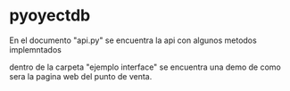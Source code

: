 # pyoyectdb
En el documento "api.py" se encuentra la api con algunos metodos implemntados

dentro de la carpeta "ejemplo interface" se encuentra una demo de como sera la pagina web del punto de venta.
